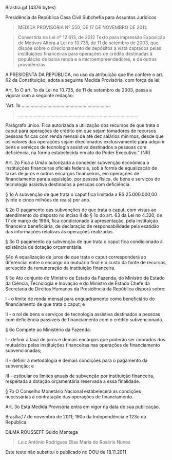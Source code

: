 Brastra.gif (4376 bytes)

Presidência da República
Casa Civil
Subchefia para Assuntos Jurídicos


> MEDIDA PROVISÓRIA Nº 550, DE 17 DE NOVEMBRO DE 2011.

> Convertida na Lei nº 12.613, de 2012
Texto para impressão
Exposição de Motivos
Altera a Lei no 10.735, de 11 de setembro de 2003, que dispõe sobre o direcionamento de depósitos à vista captados pelas instituições financeiras para operações de crédito destinadas à população de baixa renda e a microempreendedores, e dá outras providências.


A PRESIDENTA DA REPÚBLICA, no uso da atribuição que lhe confere o art. 62 da Constituição, adota a seguinte Medida Provisória, com força de lei:

Art. 1o  O art. 1o da Lei no 10.735, de 11 de setembro de 2003, passa a vigorar com a seguinte redação:



“Art. 1o  .....................................................................

> .............................................................................................

Parágrafo único.  Fica autorizada a utilização dos recursos de que trata o caput para operações de crédito em que sejam tomadores de recursos pessoas físicas com renda mensal de até dez salários mínimos, desde que os valores das operações sejam direcionados exclusivamente para adquirir bens e serviços de tecnologia assistiva destinados a pessoas com deficiência, na forma estabelecida em ato do Poder Executivo.” (NR)

Art. 2o  Fica a União autorizada a conceder subvenção econômica a instituições financeiras oficiais federais, sob a forma de equalização de taxas de juros e outros encargos financeiros, em operações de financiamento para a aquisição, por pessoa física, de bens e serviços de tecnologia assistiva destinados a pessoas com deficiência.

§ 1o  A subvenção de que trata o caput fica limitada a R$ 25.000.000,00 (vinte e cinco milhões de reais) por ano.

§ 2o  O pagamento das subvenções de que trata o caput, com vistas ao atendimento do disposto no inciso II do § 1o do art. 63 da Lei no 4.320, de 17 de março de 1964, fica condicionado à apresentação, pela instituição financeira beneficiária, de declaração de responsabilidade pela exatidão das informações relativas às operações realizadas.

§ 3o  O pagamento da subvenção  de que trata o caput fica condicionado à existência de dotação orçamentária.

§4o  A equalização de juros de que trata o caput corresponderá ao diferencial entre o encargo do mutuário final e o custo da fonte de recursos, acrescido da remuneração da instituição financeira.

§ 5o  Ato conjunto do Ministro de Estado da Fazenda, do Ministro de Estado da Ciência, Tecnologia e Inovação e do Ministro de Estado Chefe da Secretaria de Direitos Humanos da Presidência da República disporá sobre:

I - o limite de renda mensal para enquadramento como beneficiário do financiamento de que trata o  caput; e

II - o rol de bens e serviços de tecnologia assistiva destinados a pessoas com deficiência passíveis de financiamento com o crédito subvencionado.

§ 6o  Compete ao Ministério da Fazenda:

I - definir a taxa de juros e demais encargos que poderão ser cobrados dos mutuários pelas instituições financeiras nas operações de financiamento subvencionadas;

II - definir a metodologia e demais condições para o pagamento da subvenção; e

III - estipular os limites anuais de subvenção por instituição financeira, respeitada a dotação orçamentária reservada a essa finalidade.

§ 7o  O Conselho Monetário Nacional estabelecerá as condições necessárias à contratação das operações de financiamento.

Art. 3o  Esta Medida Provisória entra em vigor na data de sua publicação.

Brasília,17 de novembro de 2011; 190o da Independência e 123o da República.

DILMA ROUSSEFF
Guido Mantega
> Luiz Antônio Rodrigues Elias
> Maria do Rosário Nunes

Este texto não substitui o publicado no DOU de 18.11.2011